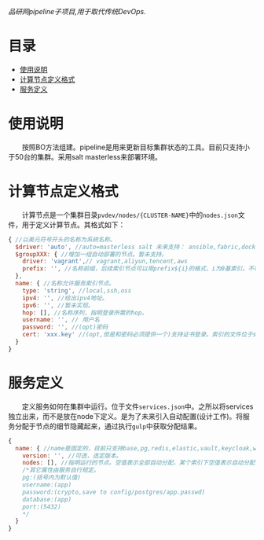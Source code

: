 *品研网pipeline子项目,用于取代传统DevOps.*

<h1>目录</h1>

- [使用说明](#使用说明)
- [计算节点定义格式](#计算节点定义格式)
- [服务定义](#服务定义)


# 使用说明
&emsp;&emsp;按照BO方法组建。pipeline是用来更新目标集群状态的工具。目前只支持小于50台的集群。采用salt masterless来部署环境。

# 计算节点定义格式
&emsp;&emsp;计算节点是一个集群目录`pvdev/nodes/{CLUSTER-NAME}`中的`nodes.json`文件，用于定义计算节点。其格式如下：

```javascript
{ //以美元符号开头的名称为系统名称。
  $driver: 'auto', //auto=masterless salt 未来支持： ansible,fabric,docker : 安装工具。默认本地为docker,其它环境为salt.如果未指定salt服务，则目标环境为masterless salt来部署。
  $groupXXX: { //增加一组自动部署的节点。暂未支持。
    driver: 'vagrant',// vagrant,aliyun,tencent,aws
    prefix: '', //名称前缀，后续索引节点可以用prefix${i}的格式，i为0基索引。不带i为全部自动节点。
  },
  name: { //名称允许服务索引节点。
    type: 'string', //local,ssh,oss
    ipv4: '', //给出ipv4地址。
    ipv6: '', //暂未实现。
    hop: [], //名称序列，指明登录所需的hop。
    username: '', // 用户名
    password: '', //(opt)密码
    cert: 'xxx.key' //(opt,但是和密码必须提供一个)支持证书登录。索引的文件位于secret目录中。
  }
}
```

# 服务定义
&emsp;&emsp;定义服务如何在集群中运行。位于文件`services.json`中。之所以将services独立出来，而不是放在node下定义。是为了未来引入自动配置(设计工作)。将服务分配于节点的细节隐藏起来，通过执行`gulp`中获取分配结果。

```javascript
{
  name: { //name是固定的，目前只支持base,pg,redis,elastic,vault,keycloak,webapi,webass
    version: '', //可选，选定版本。
    nodes: [], //指明运行的节点。空值表示全部自动分配，某个索引下空值表示自动分配任意节点。
    /*其它属性由服务自行规定。
    pg:(括号内为默认值)
    username:(app)
    password:(crypto,save to config/postgres/app.passwd)
    database:(app)
    port:(5432)
    */
  }
}
```
